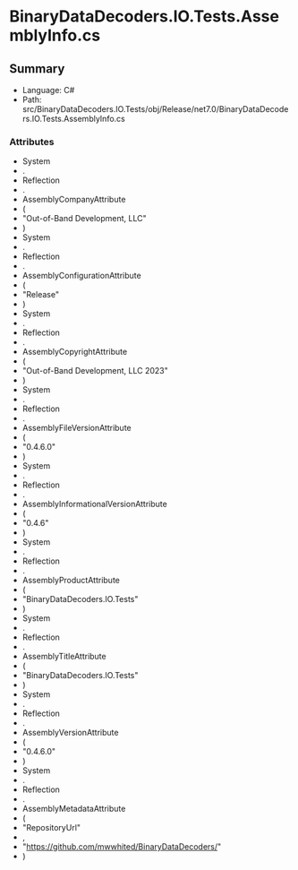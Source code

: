 ﻿# BinaryDataDecoders.IO.Tests.AssemblyInfo.cs

## Summary

* Language: C#
* Path: src/BinaryDataDecoders.IO.Tests/obj/Release/net7.0/BinaryDataDecoders.IO.Tests.AssemblyInfo.cs

### Attributes

 - System
 - .
 - Reflection
 - .
 - AssemblyCompanyAttribute
 - (
 - "Out-of-Band Development, LLC"
 - )
 - System
 - .
 - Reflection
 - .
 - AssemblyConfigurationAttribute
 - (
 - "Release"
 - )
 - System
 - .
 - Reflection
 - .
 - AssemblyCopyrightAttribute
 - (
 - "Out-of-Band Development, LLC 2023"
 - )
 - System
 - .
 - Reflection
 - .
 - AssemblyFileVersionAttribute
 - (
 - "0.4.6.0"
 - )
 - System
 - .
 - Reflection
 - .
 - AssemblyInformationalVersionAttribute
 - (
 - "0.4.6"
 - )
 - System
 - .
 - Reflection
 - .
 - AssemblyProductAttribute
 - (
 - "BinaryDataDecoders.IO.Tests"
 - )
 - System
 - .
 - Reflection
 - .
 - AssemblyTitleAttribute
 - (
 - "BinaryDataDecoders.IO.Tests"
 - )
 - System
 - .
 - Reflection
 - .
 - AssemblyVersionAttribute
 - (
 - "0.4.6.0"
 - )
 - System
 - .
 - Reflection
 - .
 - AssemblyMetadataAttribute
 - (
 - "RepositoryUrl"
 - ,
 - "https://github.com/mwwhited/BinaryDataDecoders/"
 - )

